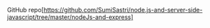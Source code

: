 GitHub repo[https://github.com/SumiSastri/node.js-and-server-side-javascript/tree/master/nodeJs-and-express]